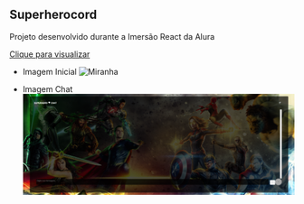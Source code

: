 ## Superherocord

Projeto desenvolvido durante a Imersão React da Alura

<a href="https://imersao-react-two-rho.vercel.app/">Clique para visualizar</a>

- Imagem Inicial
![Miranha](https://github.com/Diogo0602x/Imersao-React/blob/master/public/images/superherocord.png)

- Imagem Chat <br>
![Miranha](https://github.com/Diogo0602x/Imersao-React/blob/master/public/images/superherochat.png)